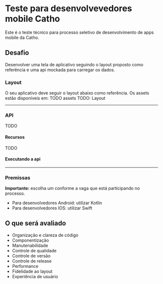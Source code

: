 # Teste para desenvolvevedores mobile Catho
Este é o teste técnico para processo seletivo de desenvolvimento de apps mobile da Catho.

## Desafio
Desenvolver uma tela de aplicativo seguindo o layout proposto como referência e uma api mockada para carregar os dados.

### Layout
O seu aplicativo deve seguir o layout abaixo como referência.
Os assets estão disponíveis em: TODO assets
TODO: Layout

---

### API
TODO

#### Recursos
TODO

#### Executando a api

---

### Premissas
**Importante:** escolha um conforme a vaga que está participando no processo.

- Para desenvolvedores Android: utilizar Kotlin
- Para desenvolvedores IOS: utilizar Swift

## O que será avaliado
- Organização e clareza de código
- Componentização
- Manutenabilidade
- Controle de qualidade
- Controle de versão
- Controle de release
- Performance
- Fidelidade ao layout
- Experiência de usuário

